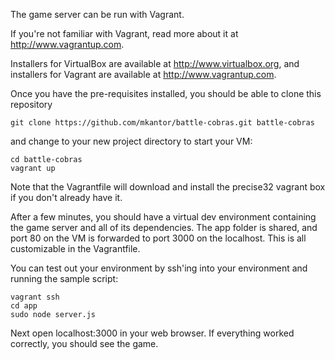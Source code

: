 The game server can be run with Vagrant.

If you're not familiar with Vagrant, read more about it at http://www.vagrantup.com.

Installers for VirtualBox are available at http://www.virtualbox.org, and installers for
Vagrant are available at http://www.vagrantup.com.

Once you have the pre-requisites installed, you should be able to clone this repository

    git clone https://github.com/mkantor/battle-cobras.git battle-cobras

and change to your new project directory to start your VM:

    cd battle-cobras
    vagrant up

Note that the Vagrantfile will download and install the precise32 vagrant box if you don't
already have it.

After a few minutes, you should have a virtual dev environment containing the game server and all
of its dependencies. The app folder is shared, and port 80 on the VM is forwarded to port 3000 on
the localhost. This is all customizable in the Vagrantfile.

You can test out your environment by ssh'ing into your environment and running the sample script:

    vagrant ssh
    cd app
    sudo node server.js

Next open localhost:3000 in your web browser. If everything worked correctly, you should see
the game.